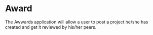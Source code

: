 # Award
The Awwards application will allow a user to post a project he/she has created and get it reviewed by his/her peers.
